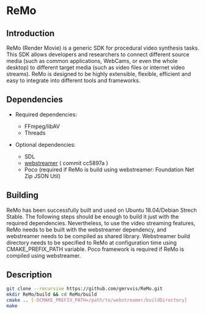 ReMo
=====================================================

## Introduction

ReMo (Render Movie) is a generic SDK for procedural video synthesis tasks. This 
SDK allows developers and researchers to connect different source media (such as
common applications, WebCams, or even the whole desktop) to different target media 
(such as video files or internet video streams). ReMo is designed to be highly 
extensible, flexible, efficient and easy to integrate into different tools and 
frameworks.

## Dependencies
* Required dependencies:
    * FFmpeg/libAV
    * Threads

* Optional dependencies:
    * SDL
    * [webstreamer](https://github.com/HBPVIS/webstreamer) ( commit cc5897a )
    * Poco (required if ReMo is build using webstreamer: Foundation Net Zip JSON Util)

## Building

ReMo has been successfully built and used on Ubuntu 18.04/Debian Strech Stable. 
The following steps should be enough to build it just with the required dependencies. 
Nevertheless, to use the video streaming features, ReMo needs to be built with 
the webstreamer dependency, and webstreamer needs to be compiled as shared library. 
Webstreamer build directory needs to be specified to ReMo at configuration time 
using CMAKE_PREFIX_PATH variable. Poco framework is required if ReMo is compiled
using webstreamer.

## Description

```bash
git clone --recursive https://github.com/gmrvvis/ReMo.git
mkdir ReMo/build && cd ReMo/build
cmake .. [-DCMAKE_PREFIX_PATH=/path/to/webstreamer/buildDirectory]
make
```
